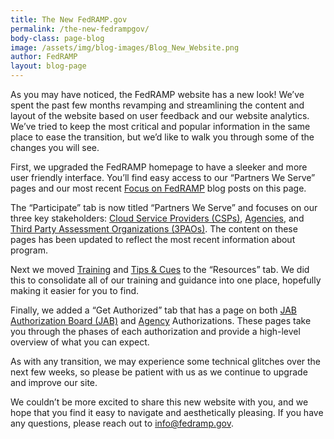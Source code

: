 ```yaml
---
title: The New FedRAMP.gov
permalink: /the-new-fedrampgov/
body-class: page-blog
image: /assets/img/blog-images/Blog_New_Website.png
author: FedRAMP
layout: blog-page
---
```

As you may have noticed, the FedRAMP website has a new look! We’ve spent the past few months revamping and streamlining the content and layout of the website based on user feedback and our website analytics. We’ve tried to keep the most critical and popular information in the same place to ease the transition, but we’d like to walk you through some of the changes you will see.  

First, we upgraded the FedRAMP homepage to have a sleeker and more user friendly interface. You’ll find easy access to our “Partners We Serve” pages and our most recent <a href="{{site.baseurl}}/blog">Focus on FedRAMP</a> blog posts on this page. 

The “Participate” tab is now titled “Partners We Serve” and focuses on our three key stakeholders: <a href="{{site.baseurl}}/cloud-service-providers">Cloud Service Providers (CSPs)</a>, <a href="{{site.baseurl}}/federal-agencies">Agencies</a>, and <a href="{{site.baseurl}}/assessors">Third Party Assessment Organizations (3PAOs)</a>. The content on these pages has been updated to reflect the most recent information about program. 

Next we moved <a href="{{site.baseurl}}/training">Training</a> and <a href="{{site.baseurl}}/tips-cues">Tips & Cues</a> to the “Resources” tab. We did this to consolidate all of our training and guidance into one place, hopefully making it easier for you to find.

Finally, we added a “Get Authorized” tab that has a page on both <a href="{{site.baseurl}}/jab-authorization">JAB Authorization Board (JAB)</a> and <a href="{{site.baseurl}}/agency-authorization">Agency</a> Authorizations. These pages take you through the phases of each authorization and provide a high-level overview of what you can expect. 

As with any transition, we may experience some technical glitches over the next few weeks, so please be patient with us as we continue to upgrade and improve our site. 

We couldn’t be more excited to share this new website with you, and we hope that you find it easy to navigate and aesthetically pleasing. If you have any questions, please reach out to info@fedramp.gov. 
